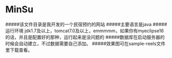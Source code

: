 # MinSu
#####该文件目录是我开发的一个民宿预约的网站
#####主要语言是java
#####运行环境 jdk1.7及以上，tomcat7.0及以上，emmmmm，如果你有myeclipse16的话，并且是配置好的那种，运行起来是没问题的
#####数据库在启动服务器的时候会自动建立，不过数据需要自己添加。
#####效果图可在sample-reels文件里下载查看。

